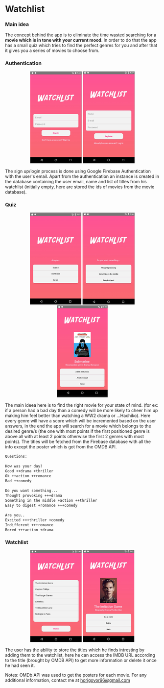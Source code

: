 
# Watchlist

### Main idea

The concept behind the app is to eliminate the time wasted searching for a **movie which is in tone with your current mood**. In order to do that the app has a small quiz which tries to find the perfect genres for you and after that it gives you a series of movies to choose from.


### Authentication

<p align="center">
<img height="300" src="images/auth1.jpg">
<img height="300" src="images/auth2.jpg">
</p>

The sign up/login process is done using Google Firebase Authentication with the user's email. Apart from the authentication an instance is created in the database containing the user email, name and list of titles from his watchlist (initially empty, here are stored the ids of movies from the movie database).

### Quiz

<p align="center">
<img height="300" src="images/quiz1.jpg">
<img height="300" src="images/quiz2.jpg">
<img height="300" src="images/quiz3.jpg">
</p>

The main ideea here is to find the right movie for your state of mind. (for ex: if a person had a bad day than a comedy will be more likely to cheer him up making him feel better than watching a WW2 drama or ...Hachiko). Here every genre will have a score which will be incremented based on the user answers, in the end the app will search for a movie which belongs to the desired genre/s (the one with most points if the first positioned genre is above all with at least 2 points otherwise the first 2 genres with most points). The titles will be fetched from the Firebase database with all the info except the poster which is got from the OMDB API.

    Questions:
    
	How was your day?
	Good ++drama +thriller
	Ok ++action ++romance
	Bad ++comedy

	Do you want something...
	Thought provoking +++drama 
	Something in the middle +action ++thriller
	Easy to digest +romance +++comedy

	Are you..
	Excited +++thriller +comedy
	Indifferent +++romance
	Bored +++action +drama
	
### Watchlist

<p align="center">
<img height="300" src="images/watchlist1.jpg">
<img height="300" src="images/watchlist2.jpg">
</p>

The user has the ability to store the titles which he finds intresting by adding them to the watchlist, here he can access the IMDB URL according to the title (brought by OMDB API) to get more information or delete it once he had seen it.

Notes:
OMDb API was used to get the posters for each movie.
For any additional information, contact me at horigovor96@gmail.com